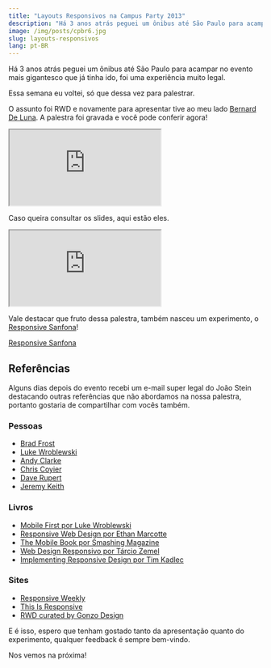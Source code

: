 ```yaml
---
title: "Layouts Responsivos na Campus Party 2013"
description: "Há 3 anos atrás peguei um ônibus até São Paulo para acampar no evento mais gigantesco que já tinha ido, foi uma experiência muito legal. Essa semana eu voltei, só que dessa vez para palestrar."
image: /img/posts/cpbr6.jpg
slug: layouts-responsivos
lang: pt-BR
---
```


Há 3 anos atrás peguei um ônibus até São Paulo para acampar no evento mais gigantesco que já tinha ido, foi uma experiência muito legal.

Essa semana eu voltei, só que dessa vez para palestrar.

<!-- more -->

O assunto foi RWD e novamente para apresentar tive ao meu lado [Bernard De Luna](http://bernarddeluna.com). A palestra foi gravada e você pode conferir agora!

<div class="iframe-wrap">
  <iframe src="http://www.youtube.com/embed/ty7zj37gaBI">
  </iframe>
</div>

Caso queira consultar os slides, aqui estão eles.

<div class="iframe-wrap">
  <iframe src="http://www.slideshare.net/slideshow/embed_code/16259493">
  </iframe>
</div>

Vale destacar que fruto dessa palestra, também nasceu um experimento, o [Responsive Sanfona](http://html5-pro.com/sanfona/)!

[Responsive Sanfona](/img/posts/responsive-sanfona.jpg)

## Referências

Alguns dias depois do evento recebi um e-mail super legal do João Stein destacando outras referências que não abordamos na nossa palestra, portanto gostaria de compartilhar com vocês também.

### Pessoas

* [Brad Frost](https://twitter.com/brad_frost)
* [Luke Wroblewski](https://twitter.com/lukew)
* [Andy Clarke](https://twitter.com/Malarkey)
* [Chris Coyier](https://twitter.com/chriscoyier)
* [Dave Rupert](https://twitter.com/davatron5000)
* [Jeremy Keith](https://twitter.com/adactio)

### Livros

* [Mobile First por Luke Wroblewski](http://www.abookapart.com/products/mobile-first)
* [Responsive Web Design por Ethan Marcotte](http://www.abookapart.com/products/responsive-web-design)
* [The Mobile Book por Smashing Magazine](https://shop.smashingmagazine.com/the-mobile-book-deluxe-bundle.html)
* [Web Design Responsivo por Tárcio Zemel](http://www.casadocodigo.com.br/products/livro-web-design-responsivo)
* [Implementing Responsive Design por Tim Kadlec](http://www.implementingresponsivedesign.com/)

### Sites

* [Responsive Weekly](http://responsivedesignweekly.com/)
* [This Is Responsive](http://bradfrost.github.com/this-is-responsive/)
* [RWD curated by Gonzo Design](http://www.scoop.it/t/gonzodesign)

E é isso, espero que tenham gostado tanto da apresentação quanto do experimento, qualquer feedback é sempre bem-vindo.

Nos vemos na próxima!